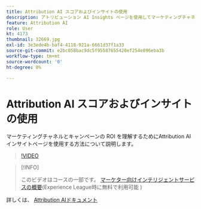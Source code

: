 ```yaml
---
title: Attribution AI スコアおよびインサイトの使用
description: アトリビューション AI Insights ページを使用してマーケティングチャネルとキャンペーンの ROI を把握する方法について説明します。
feature: Attribution AI
role: User
kt: 4173
thumbnail: 32669.jpg
exl-id: 3e3ede4b-baf4-4118-921a-6661d37f1a33
source-git-commit: e2bc058bac9dc5f95587655420ef254e896eba3b
workflow-type: tm+mt
source-wordcount: '0'
ht-degree: 0%

---
```


# Attribution AI スコアおよびインサイトの使用

マーケティングチャネルとキャンペーンの ROI を理解するためにAttribution AIインサイトページを使用する方法について説明します。

>[!VIDEO](https://video.tv.adobe.com/v/32669?quality=12&learn=on)

>[!INFO]
>
> このビデオはコースの一部です。 [マーケター向けインテリジェントサービスの概要](https://experienceleague.adobe.com/?recommended=ExperiencePlatform-U-1-2020.1.intelligentservices)(Experience League時に無料で利用可能 )

詳しくは、 [Attribution AIドキュメント](https://experienceleague.adobe.com/docs/experience-platform/intelligent-services/attribution-ai/overview.html)
